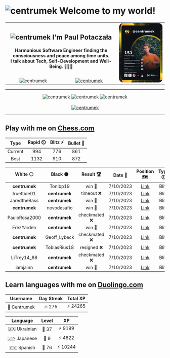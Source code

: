 <h1>
  <img
    src="https://emojis.slackmojis.com/emojis/images/1531849430/4246/blob-sunglasses.gif"
    width="30"
    alt="centrumek"
  />
  Welcome to my world!
</h1>

<table>
  <tbody>
    <tr>
      <td align="center" width="70%" colspan="2">
        <h2>
          <img
            src="https://raw.githubusercontent.com/MartinHeinz/MartinHeinz/master/wave.gif"
            width="30px"
            alt="centrumek"
          />
          I'm Paul Potaczała
        </h2>
        <h4>
          Harmonious Software Engineer finding the consciousness and peace among time units.
          <br/>
          I talk about Tech, Self-Development and Well-Being. 🌿🧘🚀
        </h4>
      </td>
      <td width="30%" rowspan="2">
        <a href="https://app.daily.dev/centrumek">
          <img
            src="./devcard.png"
            alt="centrumek"
          />
        </a>
      </td>
    </tr>
    <tr align="center">
      <td>
        <img
          src="https://komarev.com/ghpvc/?username=centrumek&label=visitors&color=0e75b6&style=flat"
          alt="centrumek"
        >
      </td>
      <td>
        <a href="https://stackoverflow.com/users/14496012/centrumek">
          <img
            src="https://stackoverflow.com/users/flair/14496012.png?theme=dark"
            alt="centrumek"
          >
        </a>
      </td>
    </tr>
  </tbody>
</table>

---
<div align="center">
  <img 
    src="https://github-readme-stats.vercel.app/api?username=centrumek&show_icons=true&count_private=true&theme=dark&hide_border=true&hide=issues,contribs&bg_color=00000000"
    alt="centrumek"
  />
  <img
    src="https://github-readme-stats.vercel.app/api/top-langs/?username=centrumek&layout=compact&hide_border=true&theme=dark&bg_color=00000000&langs_count=6&exclude_repo=air-statistic-app"
    alt="centrumek"
  />
  <img 
    src="https://github-readme-streak-stats.herokuapp.com?user=centrumek&theme=dark&hide_border=true&background=FFFFFF00"
    alt="centrumek"
  />
  <br/>
  <br/>
  <a href="https://www.buymeacoffee.com/centrumek">
    <img
      src="https://cdn.buymeacoffee.com/buttons/v2/default-orange.png"
      height="50"
      width="210"
      alt="centrumek"
    />
  </a>
</div>

---

## Play with me on [Chess.com](https://www.chess.com/member/centrumek)

<div align="center">
<!--START_SECTION:chessStats-->
<!-- Automatically generated with https://github.com/Balastrong/chess-stats-action -->

| Type | Rapid ⏲️ | Blitz ⚡ | Bullet 🔫 |
|:---:|:---:|:---:|:---:|
| Current | 994 | 776 | 861 |
| Best | 1132 | 910 | 872 |

| White ⚪ | Black ⚫ | Result 🏆 | Date 📅 | Position 🗺️ | Type 🕕 |
|:---:|:---:|:---:|:---:|:---:|:---:|
| **centrumek** | Tonibp19 | win 🥇 | 7/10/2023 | <a href="http://www.ee.unb.ca/cgi-bin/tervo/fen.pl?select=6Q1/7R/3B3k/PKP1P3/8/8/8/8 b - -">Link</a> | Blitz |
| truettide01 | **centrumek** | timeout ❌ | 7/10/2023 | <a href="http://www.ee.unb.ca/cgi-bin/tervo/fen.pl?select=8/8/2Np4/2kP4/3b2R1/2p2B2/2K5/8 b - -">Link</a> | Blitz |
| JaredtheBass | **centrumek** | win 🥇 | 7/10/2023 | <a href="http://www.ee.unb.ca/cgi-bin/tervo/fen.pl?select=8/7p/1r3p1P/3k4/6P1/R7/6K1/8 w - -">Link</a> | Blitz |
| **centrumek** | novodesafio | win 🥇 | 7/10/2023 | <a href="http://www.ee.unb.ca/cgi-bin/tervo/fen.pl?select=1k6/8/1KR5/8/8/8/8/8 b - -">Link</a> | Blitz |
| PauloRosa2000 | **centrumek** | checkmated ❌ | 7/10/2023 | <a href="http://www.ee.unb.ca/cgi-bin/tervo/fen.pl?select=r7/pppbq1b1/2npknB1/4pQB1/4P3/2PP4/PP3PPP/RN2K2R b KQ -">Link</a> | Blitz |
| ErezYarden | **centrumek** | win 🥇 | 7/10/2023 | <a href="http://www.ee.unb.ca/cgi-bin/tervo/fen.pl?select=8/1p1r4/8/8/1k3q2/3K4/6q1/8 w - -">Link</a> | Blitz |
| **centrumek** | Geoff_Lybeck | checkmated ❌ | 7/10/2023 | <a href="http://www.ee.unb.ca/cgi-bin/tervo/fen.pl?select=8/1p2Q3/pkp5/3p4/1P6/P1q5/K1P5/q7 w - -">Link</a> | Blitz |
| **centrumek** | TobiasRius18 | resigned ❌ | 7/10/2023 | <a href="http://www.ee.unb.ca/cgi-bin/tervo/fen.pl?select=8/8/1p4p1/p1p5/P1P1pk1p/8/5K2/8 w - -">Link</a> | Blitz |
| LiTrey14_88 | **centrumek** | checkmated ❌ | 7/10/2023 | <a href="http://www.ee.unb.ca/cgi-bin/tervo/fen.pl?select=7r/4b1pp/5p1k/5Q2/3P3R/4P2P/5PP1/6K1 b - -">Link</a> | Blitz |
| iamjainn | **centrumek** | win 🥇 | 7/10/2023 | <a href="http://www.ee.unb.ca/cgi-bin/tervo/fen.pl?select=8/7k/8/5ppp/4p3/4P3/6PP/1r4K1 w - -">Link</a> | Blitz |

<!--END_SECTION:chessStats-->
</div>

## Learn languages with me on [Duolingo.com](https://www.duolingo.com/profile/Centrumek)

<div align="center">
<!--START_SECTION:duolingoStats-->
<!-- Automatically generated with https://github.com/centrumek/duolingo-readme-stats-->

| Username | Day Streak | Total XP |
|:---:|:---:|:---:|
| 👤 Centrumek | 🔥 275 | ⚡ 24265 |

| Language | Level | XP |
|:---:|:---:|:---:|
| 🇺🇦 Ukrainian | 👑 37 | ⚡ 9199 |
| 🇯🇵 Japanese | 👑 9 | ⚡ 4822 |
| 🇪🇸 Spanish | 👑 76 | ⚡ 10244 |

<!--END_SECTION:duolingoStats-->
</div>
<!--
**centrumek/centrumek** is a ✨ _special_ ✨ repository because its `README.md` (this file) appears on your GitHub profile.

Here are some ideas to get you started:

- 🔭 I’m currently working on ...
- 🌱 I’m currently learning ...
- 👯 I’m looking to collaborate on ...
- 🤔 I’m looking for help with ...
- 💬 Ask me about ...
- 📫 How to reach me: ...
- 😄 Pronouns: ...
- ⚡ Fun fact: ...
-->
